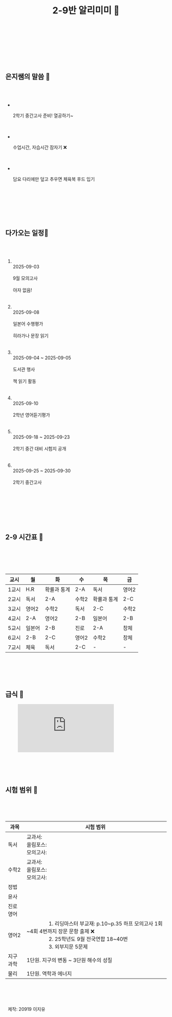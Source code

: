 <!doctype html>
<html lang="ko">
<head>
  <meta charset="utf-8">
  <meta name="viewport" content="width=device-width, initial-scale=1">
  <title>2-9반 알리미🤍</title>
  <script src="https://cdn.tailwindcss.com"></script>
  <!-- 귀여운 글꼴 불러오기 -->
  <link href="https://fonts.googleapis.com/css2?family=Baloo+2&family=Gochi+Hand&display=swap" rel="stylesheet">
  <script>
    tailwind.config = {
      theme: {
        extend: {
          fontFamily: {
            sans: ['"Gochi Hand"', 'Baloo 2', 'system-ui'],
          },
        }
      }
    }
  </script>
</head>
<body class="bg-pink-100 text-pink-900 font-sans">
  <div class="max-w-5xl mx-auto p-6">
    <header class="mb-8">
      <h1 class="text-4xl font-extrabold text-center">2-9반 알리미미 🤍</h1>
    </header>
    <main class="grid grid-cols-1 lg:grid-cols-3 gap-6">
      <!-- 은지쌤 말씀 -->
      <section class="lg:col-span-3 bg-white rounded-2xl shadow p-6">
        <h2 class="text-2xl font-bold text-pink-700">은지쌤의 말씀 🤍</h2>
        <ul class="mt-4 space-y-3">
          <li class="p-3 rounded-xl border bg-pink-50">
            <p class="mt-0.5 text-base">2학기 중간고사 준비! 열공하기~</p>
          </li>
          <li class="p-3 rounded-xl border bg-pink-50">
            <p class="mt-0.5 text-base">수업시간, 자습시간 잠자기 ❌</p>
          </li>
          <li class="p-3 rounded-xl border bg-pink-50">
            <p class="mt-0.5 text-base">담요 다리에만 덮고 추우면 체육복 후드 입기</p>
          </li>
        </ul>
      </section>
      <!-- 다가오는 일정 -->
         <!-- 다가오는 일정 -->
      <section class="lg:col-span-3 bg-white rounded-2xl shadow p-6">
        <h2 class="text-2xl font-bold text-pink-700">다가오는 일정🤍</h2>
        <ol class="mt-4 space-y-3">
          <li class="p-3 rounded-xl border bg-pink-50">
            <div class="text-sm text-pink-500">2025-09-03</div>
            <div class="font-medium">9월 모의고사</div>
            <div class="text-sm text-pink-700">야자 없음!</div>
          </li>
          <li class="p-3 rounded-xl border bg-pink-50">
            <div class="text-sm text-pink-500">2025-09-08</div>
            <div class="font-medium">일본어 수행평가</div>
            <div class="text-sm text-pink-700">히라가나 문장 읽기</div>
          </li>
          <li class="p-3 rounded-xl border bg-pink-50">
            <div class="text-sm text-pink-500">2025-09-04 ~ 2025-09-05</div>
            <div class="font-medium">도서관 행사</div>
            <div class="text-sm text-pink-700">책 읽기 활동</div>
          </li>
          <li class="p-3 rounded-xl border bg-pink-50">
            <div class="text-sm text-pink-500">2025-09-10</div>
            <div class="font-medium">2학년 영어듣기평가</div>
          </li>
          <li class="p-3 rounded-xl border bg-pink-50">
            <div class="text-sm text-pink-500">2025-09-18 ~ 2025-09-23</div>
            <div class="font-medium">2학기 중간 대비 시험지 공개</div>
          </li>
          <li class="p-3 rounded-xl border bg-pink-50">
            <div class="text-sm text-pink-500">2025-09-25 ~ 2025-09-30</div>
            <div class="font-medium">2학기 중간고사</div>
          </li>
        </ol>
      </section>
      <!-- 시간표와 급식 -->
      <div class="lg:col-span-3 grid grid-cols-1 lg:grid-cols-2 gap-6">
        <!-- 왼쪽: 시간표 -->
        <section class="bg-white rounded-2xl shadow p-6">
          <h2 class="text-2xl font-bold text-pink-700 mb-4">2-9 시간표 🤍</h2>
          <div class="mt-4 overflow-x-auto">
            <table class="w-full text-left border rounded-xl">
              <thead>
                <tr class="bg-pink-200">
                  <th class="px-3 py-2">교시</th>
                  <th class="px-3 py-2">월</th>
                  <th class="px-3 py-2">화</th>
                  <th class="px-3 py-2">수</th>
                  <th class="px-3 py-2">목</th>
                  <th class="px-3 py-2">금</th>
                </tr>
              </thead>
              <tbody>
              <tr class="border-b"><td class="px-3 py-2 text-center text-pink-600">1교시</td><td class="px-3 py-2 font-medium">H.R</td><td class="px-3 py-2 font-medium">확률과 통계</td><td class="px-3 py-2 font-medium">2-A</td><td class="px-3 py-2 font-medium">독서</td><td class="px-3 py-2 font-medium">영어2</td></tr>
              <tr class="border-b"><td class="px-3 py-2 text-center text-pink-600">2교시</td><td class="px-3 py-2 font-medium">독서</td><td class="px-3 py-2 font-medium">2-A</td><td class="px-3 py-2 font-medium">수학2</td><td class="px-3 py-2 font-medium">확률과 통계</td><td class="px-3 py-2 font-medium">2-C</td></tr>
              <tr class="border-b"><td class="px-3 py-2 text-center text-pink-600">3교시</td><td class="px-3 py-2 font-medium">영어2</td><td class="px-3 py-2 font-medium">수학2</td><td class="px-3 py-2 font-medium">독서</td><td class="px-3 py-2 font-medium">2-C</td><td class="px-3 py-2 font-medium">수학2</td></tr>
              <tr class="border-b"><td class="px-3 py-2 text-center text-pink-600">4교시</td><td class="px-3 py-2 font-medium">2-A</td><td class="px-3 py-2 font-medium">영어2</td><td class="px-3 py-2 font-medium">2-B</td><td class="px-3 py-2 font-medium">일본어</td><td class="px-3 py-2 font-medium">2-B</td></tr>
              <tr class="border-b"><td class="px-3 py-2 text-center text-pink-600">5교시</td><td class="px-3 py-2 font-medium">일본어</td><td class="px-3 py-2 font-medium">2-B</td><td class="px-3 py-2 font-medium">진로</td><td class="px-3 py-2 font-medium">2-A</td><td class="px-3 py-2 font-medium">창체</td></tr>
              <tr class="border-b"><td class="px-3 py-2 text-center text-pink-600">6교시</td><td class="px-3 py-2 font-medium">2-B</td><td class="px-3 py-2 font-medium">2-C</td><td class="px-3 py-2 font-medium">영어2</td><td class="px-3 py-2 font-medium">수학2</td><td class="px-3 py-2 font-medium">창체</td></tr>
              <tr><td class="px-3 py-2 text-center text-pink-600">7교시</td><td class="px-3 py-2 font-medium">체육</td><td class="px-3 py-2 font-medium">독서</td><td class="px-3 py-2 font-medium">2-C</td><td class="px-3 py-2 font-medium">-</td><td class="px-3 py-2 font-medium">-</td></tr>
            </tbody>
            </table>
          </div>
        </section>
        <!-- 오른쪽: 급식 -->
        <section class="bg-white rounded-2xl shadow p-6">
          <h2 class="text-2x2 font-bold text-pink-700 mb-4">급식 🤍</h2>
          <iframe src="https://school.gyo6.net/djghs/ad/fm/foodmenu/selectFoodMenuView.do?mi=115830"
                  class="w-full h-[400px] rounded-xl border"
                  frameborder="0"></iframe>
        </section>
      </div>
    </main>
    <!-- 시험 범위 -->
    <section class="lg:col-span-3 bg-white rounded-2xl shadow p-6 mt-6">
      <h2 class="text-2xl font-bold text-pink-700 mb-4">시험 범위 🤍</h2>
      <div class="overflow-x-auto">
        <table class="w-full text-left border rounded-xl">
          <thead>
            <tr class="bg-pink-200">
              <th class="px-3 py-2">과목</th>
              <th class="px-3 py-2">시험 범위</th>
            </tr>
          </thead>
          <tbody>
            <tr class="border-b"><td class="px-3 py-2 font-medium">독서</td><td>교과서:<br>올림포스:<br>모의고사:</td></tr>
            <tr class="border-b"><td class="px-3 py-2 font-medium">수학2</td><td>교과서:<br>올림포스:<br>모의고사:</td></tr>
            <tr class="border-b"><td class="px-3 py-2 font-medium">정법</td><td></td></tr>
            <tr class="border-b"><td class="px-3 py-2 font-medium">윤사</td><td></td></tr>
            <tr class="border-b"><td class="px-3 py-2 font-medium">진로영어</td><td></td></tr>
            <tr class="border-b"><td class="px-3 py-2 font-medium">영어2</td>
              <td>
                1. 리딩마스터 부교재: p.10~p.35 하프 모의고사 1회~4회 4번까지 장문 문항 출제 ❌<br>
                2. 25학년도 9월 전국연합 18~40번<br>
                3. 외부지문 5문제
              </td>
            </tr>
            <tr class="border-b"><td class="px-3 py-2 font-medium">지구과학</td><td>1단원. 지구의 변동 ~ 3단원 해수의 성질</td></tr>
            <tr><td class="px-3 py-2 font-medium">물리</td><td>1단원. 역학과 에너지</td></tr>
          </tbody>
        </table>
      </div>
    </section>
  </div>
  <!-- 푸터 -->
<footer class="text-center text-pink-600 text-sm mt-6">
  제작: 20919 이지유
</footer>
</body>
</html> 
